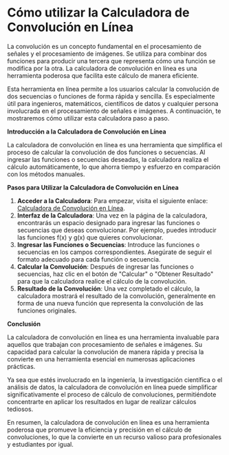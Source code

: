 Cómo utilizar la Calculadora de Convolución en Línea
====================================================

La convolución es un concepto fundamental en el procesamiento de señales y el procesamiento de imágenes. Se utiliza para combinar dos funciones para producir una tercera que representa cómo una función se modifica por la otra. La calculadora de convolución en línea es una herramienta poderosa que facilita este cálculo de manera eficiente.

Esta herramienta en línea permite a los usuarios calcular la convolución de dos secuencias o funciones de forma rápida y sencilla. Es especialmente útil para ingenieros, matemáticos, científicos de datos y cualquier persona involucrada en el procesamiento de señales e imágenes. A continuación, te mostraremos cómo utilizar esta calculadora paso a paso.

**Introducción a la Calculadora de Convolución en Línea**

La calculadora de convolución en línea es una herramienta que simplifica el proceso de calcular la convolución de dos funciones o secuencias. Al ingresar las funciones o secuencias deseadas, la calculadora realiza el cálculo automáticamente, lo que ahorra tiempo y esfuerzo en comparación con los métodos manuales.

**Pasos para Utilizar la Calculadora de Convolución en Línea**

1. **Acceder a la Calculadora**: Para empezar, visita el siguiente enlace: [Calculadora de Convolución en Línea](https://www.onlinecalculatorsfree.com/es/math/convolution-calculator.html).
2. **Interfaz de la Calculadora**: Una vez en la página de la calculadora, encontrarás un espacio designado para ingresar las funciones o secuencias que deseas convolucionar. Por ejemplo, puedes introducir las funciones f(x) y g(x) que quieres convolucionar.
3. **Ingresar las Funciones o Secuencias**: Introduce las funciones o secuencias en los campos correspondientes. Asegúrate de seguir el formato adecuado para cada función o secuencia.
4. **Calcular la Convolución**: Después de ingresar las funciones o secuencias, haz clic en el botón de "Calcular" o "Obtener Resultado" para que la calculadora realice el cálculo de la convolución.
5. **Resultado de la Convolución**: Una vez completado el cálculo, la calculadora mostrará el resultado de la convolución, generalmente en forma de una nueva función que representa la convolución de las funciones originales.

**Conclusión**

La calculadora de convolución en línea es una herramienta invaluable para aquellos que trabajan con procesamiento de señales e imágenes. Su capacidad para calcular la convolución de manera rápida y precisa la convierte en una herramienta esencial en numerosas aplicaciones prácticas.

Ya sea que estés involucrado en la ingeniería, la investigación científica o el análisis de datos, la calculadora de convolución en línea puede simplificar significativamente el proceso de cálculo de convoluciones, permitiéndote concentrarte en aplicar los resultados en lugar de realizar cálculos tediosos.

En resumen, la calculadora de convolución en línea es una herramienta poderosa que promueve la eficiencia y precisión en el cálculo de convoluciones, lo que la convierte en un recurso valioso para profesionales y estudiantes por igual.